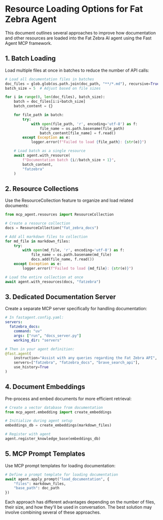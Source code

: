 # Resource Loading Options for Fat Zebra Agent

This document outlines several approaches to improve how documentation and other resources are loaded into the Fat Zebra AI agent using the Fast Agent MCP framework.

## 1. Batch Loading

Load multiple files at once in batches to reduce the number of API calls:

```python
# Load all documentation files in batches
doc_files = glob.glob(os.path.join(doc_path, "**/*.md"), recursive=True)
batch_size = 5  # Adjust based on file sizes

for i in range(0, len(doc_files), batch_size):
    batch = doc_files[i:i+batch_size]
    batch_content = {}

    for file_path in batch:
        try:
            with open(file_path, 'r', encoding='utf-8') as f:
                file_name = os.path.basename(file_path)
                batch_content[file_name] = f.read()
        except Exception as e:
            logger.error(f"Failed to load {file_path}: {str(e)}")

    # Load batch as a single resource
    await agent.with_resource(
        f"Documentation batch {i//batch_size + 1}",
        batch_content,
        "fatzebra"
    )
```

## 2. Resource Collections

Use the ResourceCollection feature to organize and load related documents:

```python
from mcp_agent.resources import ResourceCollection

# Create a resource collection
docs = ResourceCollection("fat_zebra_docs")

# Add all markdown files to collection
for md_file in markdown_files:
    try:
        with open(md_file, 'r', encoding='utf-8') as f:
            file_name = os.path.basename(md_file)
            docs.add(file_name, f.read())
    except Exception as e:
        logger.error(f"Failed to load {md_file}: {str(e)}")

# Load the entire collection at once
await agent.with_resources(docs, "fatzebra")
```

## 3. Dedicated Documentation Server

Create a separate MCP server specifically for handling documentation:

```yaml
# In fastagent.config.yaml:
servers:
  fatzebra_docs:
    command: "uv"
    args: ["run", "docs_server.py"]
    working_dir: "servers"
```

```python
# Then in your agent definition:
@fast.agent(
    instruction="Assist with any queries regarding the Fat Zebra API",
    servers=["fatzebra", "fatzebra_docs", "brave_search_api"],
    use_history=True
)
```

## 4. Document Embeddings

Pre-process and embed documents for more efficient retrieval:

```python
# Create a vector database from documentation
from mcp_agent.embedding import create_embeddings

# Initialize during agent setup
embeddings_db = create_embeddings(markdown_files)

# Register with agent
agent.register_knowledge_base(embeddings_db)
```

## 5. MCP Prompt Templates

Use MCP prompt templates for loading documentation:

```python
# Define a prompt template for loading documentation
await agent.apply_prompt("load_documentation", {
    "files": markdown_files,
    "base_path": doc_path
})
```

Each approach has different advantages depending on the number of files, their size, and how they'll be used in conversation. The best solution may involve combining several of these approaches.
